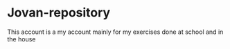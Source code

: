 # Jovan-repository
This account is a my account mainly for my exercises done at school and in the house
